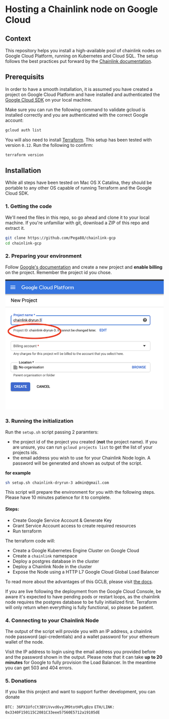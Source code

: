 # Hosting a Chainlink node on Google Cloud

## Context
This repository helps you install a high-available pool of chainlink nodes on Google Cloud Platform, running on Kubernetes and Cloud SQL. The setup follows the best practices put forward by the [Chainlink documentation](https://docs.chain.link/docs/best-security-practices).

## Prerequisits
In order to have a smooth installation, it is assumed you have created a project on Google Cloud Platform and have installed and authenticated the [Google Cloud SDK](https://cloud.google.com/sdk/install) on your local machine.

Make sure you can run the following command to validate gcloud is installed correctly and you are authenticated with the correct Google account:
```bash
gcloud auth list
```

You will also need to install [Terraform](https://www.terraform.io/). This setup has been tested with version `0.12`. Run the following to confirm:
```bash
terraform version
```

## Installation
While all steps have been tested on Mac OS X Catalina, they should be portable to any other OS capable of running Terraform and the Google Cloud SDK.

### 1. Getting the code
We'll need the files in this repo, so go ahead and clone it to your local machine. If you're unfamiliar with git, download a ZIP of this repo and extract it.
```bash
git clone https://github.com/Pega88/chainlink-gcp
cd chainlink-gcp
```
### 2. Preparing your environment
Follow [Google's documentation](https://cloud.google.com/resource-manager/docs/creating-managing-projects) and create a new project and __enable billing__ on the project. Remember the project id you chose.

![Creating a project](imgs/create-project.png)


### 3. Running the initialization
Run the `setup.sh` script passing 2 paramters:
* the project id of the project you created (**not** the project name). If you are unsure, you can run
`gcloud projects list` to get the list of your projects ids.
* the email address you wish to use for your Chainlink Node login. A password will be generated and shown as output of the script.

**for example**
```bash
sh setup.sh chainlink-dryrun-3 admin@gmail.com
```
This script will prepare the environment for you with the following steps. Please have 10 minutes patience for it to complete.
#### Steps:
* Create Google Service Account & Generate Key
* Grant Service Account access to create required resources
* Run terraform

The terraform code will:
* Create a Google Kubernetes Engine Cluster on Google Cloud
* Create a `chainlink` namespace
* Deploy a postgres database in the cluster
* Deploy a Chainlink Node in the cluster
* Expose the Node using a HTTP L7 Google Cloud Global Load Balancer

To read more about the advantages of this GCLB, please visit [the docs](https://cloud.google.com/load-balancing/docs/https).

If you are live following the deployment from the Google Cloud Console, be aware it's expected to have pending pods or restart loops, as the chainlink node requires the postgres database to be fully initialized first. Terraform will only return when everything is fully functional, so please be patient.

### 4. Connecting to your Chainlink Node
The output of the script will provide you with an IP address, a chainlink node password (api-credentials) and a wallet password for your ethereum wallet of the node.

Visit the IP address to login using the email address you provided before and the password shown in the output. Please note that it can take **up to 20 minutes** for Google to fully provision the Load Balancer. In the meantime you can get 503 and 404 errors.


### 5. Donations
If you like this project and want to support further development, you can donate

`BTC: 36PX1UfcCt3BYiVvvd6vyJM9totHPLqBzo`
```ETH/LINK: 0x3340F150115C2081C33eee57560E5712a19105dE```
